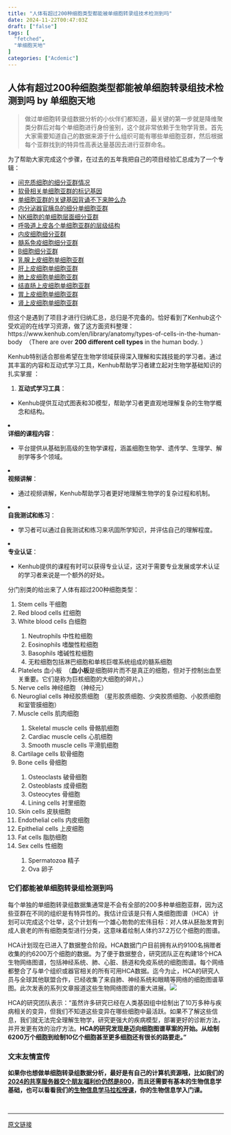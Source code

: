 ```yaml
---
title: "人体有超过200种细胞类型都能被单细胞转录组技术检测到吗"
date: 2024-11-22T00:47:03Z
draft: ["false"]
tags: [
  "fetched",
  "单细胞天地"
]
categories: ["Acdemic"]
---
```

人体有超过200种细胞类型都能被单细胞转录组技术检测到吗 by 单细胞天地
------
<div><section data-tool="mdnice编辑器" data-website="https://www.mdnice.com"><blockquote data-tool="mdnice编辑器"><span></span><p>做过单细胞转录组数据分析的小伙伴们都知道，最关键的第一步就是降维聚类分群后对每个单细胞进行身份鉴别，这个就非常依赖于生物学背景。首先大家需要知道自己的数据来源于什么组织可能有哪些单细胞亚群，然后根据每个亚群找到的特异性高表达量基因去进行亚群命名。</p></blockquote><p data-tool="mdnice编辑器">为了帮助大家完成这个步骤，在过去的五年我把自己的项目经验汇总成为了一个专辑：</p><ul data-tool="mdnice编辑器"><li><section><a href="http://mp.weixin.qq.com/s?__biz=MzI1Njk4ODE0MQ==&amp;mid=2247523757&amp;idx=1&amp;sn=fd04def7e6aab3d2107aacd1961e2cb3&amp;chksm=ea1c9b2fdd6b12399737aae71c08dad99d8d486ead87c78ea0ac642c62d86b6a26090f2e44f0&amp;scene=21#wechat_redirect" data-linktype="2">间充质细胞的细分亚群情况</a></section></li><li><section><a href="http://mp.weixin.qq.com/s?__biz=MzI1Njk4ODE0MQ==&amp;mid=2247522338&amp;idx=1&amp;sn=b8baf4b8ebfe585aa8132a656dd5ce63&amp;chksm=ea1c9ea0dd6b17b61465f9169ccbc2e9024bcb0c4458c7ffb692437d4b273c8a0deab69d9ce3&amp;scene=21#wechat_redirect" data-linktype="2">软骨相关单细胞亚群的标记基因</a></section></li><li><section><a href="http://mp.weixin.qq.com/s?__biz=MzI1Njk4ODE0MQ==&amp;mid=2247519821&amp;idx=1&amp;sn=f0d12e88cad52018c940f26e8268c0c5&amp;chksm=ea1c88cfdd6b01d978a5dbe9f42bcb46409767d4994acf5e8ad714a5b1e1be9745c9549c32b6&amp;scene=21#wechat_redirect" data-linktype="2">单细胞亚群的关键基因背诵不下来肿么办</a></section></li><li><section><a href="http://mp.weixin.qq.com/s?__biz=MzI1Njk4ODE0MQ==&amp;mid=2247519488&amp;idx=1&amp;sn=12e4b4947f1902d1d6d7ffdfcc2df6ef&amp;chksm=ea1c8b82dd6b029453002b21cc37ed4788d0d1d59744d3046cc08ef4d4aa40f97560c500c248&amp;scene=21#wechat_redirect" data-linktype="2">内分泌器官胰岛的细分单细胞亚群</a></section></li><li><section><a href="http://mp.weixin.qq.com/s?__biz=MzI1Njk4ODE0MQ==&amp;mid=2247515453&amp;idx=1&amp;sn=f40ed42113ad6550cfe7569ea01a3965&amp;chksm=ea1cbbbfdd6b32a9931f234fbfb5a2aeb5497af145500c7b96733a546a38603d76dec950d063&amp;scene=21#wechat_redirect" data-linktype="2">NK细胞的单细胞层面细分亚群</a></section></li><li><section><a href="http://mp.weixin.qq.com/s?__biz=MzI1Njk4ODE0MQ==&amp;mid=2247509142&amp;idx=1&amp;sn=6952d561d511fda2722e13cae4482818&amp;chksm=ea1ca214dd6b2b02a48ceffe60073b8f6d29a161652bb6af8ccec44f64aceb0ac6787bceeee1&amp;scene=21#wechat_redirect" data-linktype="2">呼吸道上皮各个单细胞亚群的层级结构</a></section></li><li><section><a href="http://mp.weixin.qq.com/s?__biz=MzI1Njk4ODE0MQ==&amp;mid=2247508199&amp;idx=1&amp;sn=692f03da0c5ffd721bc838e4376c8bd9&amp;chksm=ea1ca665dd6b2f73b7472f2dd2844c3077df290aea48501b6546b12d0150657ab71c5c0f7355&amp;scene=21#wechat_redirect" data-linktype="2">内皮细胞细分亚群</a></section></li><li><section><a href="http://mp.weixin.qq.com/s?__biz=MzI1Njk4ODE0MQ==&amp;mid=2247506971&amp;idx=1&amp;sn=f0242285e2c827d922f938d9858d4ffe&amp;chksm=ea1cda99dd6b538fd0ed7f870f2a5a1dd55724dce280bdce024be41caaa60f668b550765b6bb&amp;scene=21#wechat_redirect" data-linktype="2">髓系免疫细胞细分亚群</a></section></li><li><section><a href="http://mp.weixin.qq.com/s?__biz=MzI1Njk4ODE0MQ==&amp;mid=2247506948&amp;idx=1&amp;sn=025d7f91abfa1b68d7910c86cf709e43&amp;chksm=ea1cda86dd6b53904b4dabe436f0857204eb7529f6d16c0fbf427a57c25322f6d501abdf034c&amp;scene=21#wechat_redirect" data-linktype="2">B细胞细分亚群</a></section></li><li><section><a href="http://mp.weixin.qq.com/s?__biz=MzI1Njk4ODE0MQ==&amp;mid=2247502849&amp;idx=1&amp;sn=07ab747e457553e8d9e05fea707a6333&amp;chksm=ea1cca83dd6b4395b10c320f7cb8b03b779e3e6bc40c4da57e72a4af3b55b0d9a51e4d2a9f69&amp;scene=21#wechat_redirect" data-linktype="2">乳腺上皮细胞单细胞亚群</a></section></li><li><section><a href="http://mp.weixin.qq.com/s?__biz=MzI1Njk4ODE0MQ==&amp;mid=2247502865&amp;idx=1&amp;sn=2863c8d39c6d9dfa5fbf469a64bae99e&amp;chksm=ea1cca93dd6b438579083d48d2621901bf40bc7c780a3e71012d5507723c26e1adcf394cb725&amp;scene=21#wechat_redirect" data-linktype="2">肝上皮细胞单细胞亚群</a></section></li><li><section><a href="http://mp.weixin.qq.com/s?__biz=MzI1Njk4ODE0MQ==&amp;mid=2247502834&amp;idx=1&amp;sn=d9877dee08fbb9163705563fd2f299b0&amp;chksm=ea1ccd70dd6b44665f0f7de05754ece4159526ad673b28523a74f3c60ca0b7e3a724fba424f4&amp;scene=21#wechat_redirect" data-linktype="2">肺上皮细胞单细胞亚群</a></section></li><li><section><a href="http://mp.weixin.qq.com/s?__biz=MzI1Njk4ODE0MQ==&amp;mid=2247502811&amp;idx=1&amp;sn=f6fefa1eb82709769764d2166c2cc06e&amp;chksm=ea1ccd59dd6b444fa2432d9cad4231cec9fea31697d6946cc3c1545c22768f34239467b605ec&amp;scene=21#wechat_redirect" data-linktype="2">结直肠上皮细胞单细胞亚群</a></section></li><li><section><a href="http://mp.weixin.qq.com/s?__biz=MzI1Njk4ODE0MQ==&amp;mid=2247502771&amp;idx=1&amp;sn=deb517f058efe4f7d5f5eb8a37ad9241&amp;chksm=ea1ccd31dd6b4427565b597d169f5d77d8a4c592a2d487d3c604c6443499fc213ac7fff32b12&amp;scene=21#wechat_redirect" data-linktype="2">胃上皮细胞单细胞亚群</a></section></li><li><section><a href="http://mp.weixin.qq.com/s?__biz=MzI1Njk4ODE0MQ==&amp;mid=2247502753&amp;idx=1&amp;sn=fe2e05e8664a0d86bc8b6c549b4c652d&amp;chksm=ea1ccd23dd6b4435246c5ef134a21e2d8639d16d3e33cd77bdd52d22d848e79d2521a097422b&amp;scene=21#wechat_redirect" data-linktype="2">肾上皮细胞单细胞亚群</a></section></li></ul><p data-tool="mdnice编辑器">但这个是遇到了项目才进行归纳汇总，总归是不完备的。恰好看到了Kenhub这个受欢迎的在线学习资源，做了这方面资料整理：https://www.kenhub.com/en/library/anatomy/types-of-cells-in-the-human-body  （There are over <strong>200 different cell types</strong> in the human body. ）</p><p data-tool="mdnice编辑器">Kenhub特别适合那些希望在生物学领域获得深入理解和实践技能的学习者。通过其丰富的内容和互动式学习工具，Kenhub帮助学习者建立起对生物学基础知识的扎实掌握 ：</p><ol data-tool="mdnice编辑器"><li><section><strong>互动式学习工具</strong>：</section></li></ol><ul><li><section>Kenhub提供互动式图表和3D模型，帮助学习者更直观地理解复杂的生物学概念和结构。</section></li></ul><li><section><strong>详细的课程内容</strong>：</section></li><ul><li><section>平台提供从基础到高级的生物学课程，涵盖细胞生物学、遗传学、生理学、解剖学等多个领域。</section></li></ul><li><section><strong>视频讲解</strong>：</section></li><ul><li><section>通过视频讲解，Kenhub帮助学习者更好地理解生物学的复杂过程和机制。</section></li></ul><li><section><strong>自我测试和练习</strong>：</section></li><ul><li><section>学习者可以通过自我测试和练习来巩固所学知识，并评估自己的理解程度。</section></li></ul><li><section><strong>专业认证</strong>：</section></li><ul><li><section>Kenhub提供的课程有时可以获得专业认证，这对于需要专业发展或学术认证的学习者来说是一个额外的好处。</section></li></ul><p data-tool="mdnice编辑器">分门别类的给出来了人体有超过200种细胞类型：</p><ol data-tool="mdnice编辑器"><li><section>Stem cells 干细胞</section></li><li><section>Red blood cells 红细胞</section></li><li><section>White blood cells 白细胞</section></li><ol><li><section>Neutrophils 中性粒细胞</section></li><li><section>Eosinophils 嗜酸性粒细胞</section></li><li><section>Basophils 嗜碱性粒细胞</section></li><li><section>无粒细胞包括淋巴细胞和单核巨噬系统组成的髓系细胞</section></li></ol><li><section>Platelets 血小板  （<strong>血小板</strong>是细胞碎片而不是真正的细胞，但对于控制出血至关重要。它们是称为巨核细胞的大细胞的碎片。）</section></li><li><section>Nerve cells 神经细胞 （神经元）</section></li><li><section>Neuroglial cells 神经胶质细胞 （星形胶质细胞、少突胶质细胞、小胶质细胞和室管膜细胞）</section></li><li><section>Muscle cells 肌肉细胞</section></li><ol><li><section>Skeletal muscle cells 骨骼肌细胞</section></li><li><section>Cardiac muscle cells 心肌细胞</section></li><li><section>Smooth muscle cells 平滑肌细胞</section></li></ol><li><section>Cartilage cells 软骨细胞</section></li><li><section>Bone cells 骨细胞</section></li><ol><li><section>Osteoclasts 破骨细胞</section></li><li><section>Osteoblasts 成骨细胞</section></li><li><section>Osteocytes 骨细胞</section></li><li><section>Lining cells 衬里细胞</section></li></ol><li><section>Skin cells 皮肤细胞</section></li><li><section>Endothelial cells 内皮细胞</section></li><li><section>Epithelial cells 上皮细胞</section></li><li><section>Fat cells 脂肪细胞</section></li><li><section>Sex cells 性细胞</section></li><ol><li><section>Spermatozoa 精子</section></li><li><section>Ova 卵子</section></li></ol></ol><h3 data-tool="mdnice编辑器"><span></span><span>它们都能被单细胞转录组检测到吗</span><span></span></h3><p data-tool="mdnice编辑器">每个单独的单细胞转录组数据集通常是不会有全部的200多种单细胞亚群，因为这些亚群在不同的组织是有特异性的。我估计应该是只有人类细胞图谱（HCA）计划可以完成这个壮举，这个计划有一个雄心勃勃的宏伟目标：对人体从胚胎发育到成人衰老的所有细胞类型进行分类，这意味着绘制人体约37.2万亿个细胞的图谱。</p><p data-tool="mdnice编辑器">HCA计划现在已进入了数据整合阶段。HCA数据门户目前拥有从约9100名捐赠者收集的约6200万个细胞的数据。为了便于数据整合，研究团队正在构建18个HCA生物网络图谱，包括神经系统、肺、心脏、肠道和免疫系统的细胞图谱。每个网络都整合了与单个组织或器官相关的所有可用HCA数据。迄今为止，HCA的研究人员与全球其他联盟合作，已经收集了来自肺、神经系统和眼睛等网络的细胞图谱草图。此次发表的系列文章报道这些生物网络图谱的重大进展。<img data-imgfileid="100042833" data-ratio="1.1177777777777778" data-src="https://mmbiz.qpic.cn/sz_mmbiz_jpg/DMKW2dzPflJMeDOWuyricnxoWQfcKG60y25JrMeQJSI3sUETd865zv7KOcFFM8AGbBdJp9MCLA3iaTUaO0JZBb9g/640?wx_fmt=other&amp;from=appmsg&amp;tp=webp&amp;wxfrom=5&amp;wx_lazy=1&amp;wx_co=1" data-w="900" src="https://mmbiz.qpic.cn/sz_mmbiz_jpg/DMKW2dzPflJMeDOWuyricnxoWQfcKG60y25JrMeQJSI3sUETd865zv7KOcFFM8AGbBdJp9MCLA3iaTUaO0JZBb9g/640?wx_fmt=other&amp;from=appmsg&amp;tp=webp&amp;wxfrom=5&amp;wx_lazy=1&amp;wx_co=1"></p><p data-tool="mdnice编辑器">HCA的研究团队表示：“虽然许多研究已经在人类基因组中绘制出了10万多种与疾病相关的变异，但我们不知道这些变异在哪些细胞中最活跃。如果不了解这些信息，我们就无法完全理解生物学，研究更强大的疾病模型，部署更好的诊断方法，并开发更有效的治疗方法。<strong>HCA的研究发现是迈向细胞图谱草案的开始。从绘制6200万个细胞到绘制10亿个细胞甚至更多细胞还有很长的路要走。”</strong></p></section><h3 data-tool="mdnice编辑器"><span data-lazy-bgimg="https://mmbiz.qpic.cn/mmbiz_png/siaia0BDGJdjROzf88gMN0XSxMBPt6eSYGQtKLonPYNnl0ibYKY1bAfbiaIQnTOnw3DibrNdWQzL9rNyJ4e7r8vibrGg/640?wx_fmt=png&amp;from=appmsg" data-fail="0"></span><span>文末友情宣传</span></h3><p data-tool="mdnice编辑器"><strong>如果你也想做单细胞转录组数据分析，最好是有自己的计算机资源哦，比如我们的<a href="https://mp.weixin.qq.com/s?__biz=MzAxMDkxODM1Ng==&amp;mid=2247528363&amp;idx=1&amp;sn=5e02f3e9b2e148191e23ebc2c0d780e7&amp;scene=21#wechat_redirect" data-linktype="2">2024的共享服务器交个朋友福利价仍然是800</a>，而且还需要有基本的生物信息学基础，也可以看看我们的<a href="https://mp.weixin.qq.com/s?__biz=MzAxMDkxODM1Ng==&amp;mid=2247535134&amp;idx=1&amp;sn=aa409f31d17bbb6cac362f4946cb284b&amp;scene=21#wechat_redirect" data-linktype="2">生物信息学马拉松授课</a>，你的生物信息学入门课。</strong></p><p><br></p><p><mp-style-type data-value="3"></mp-style-type></p></div>  
<hr>
<a href="https://mp.weixin.qq.com/s/0VPFCGY-otSjA2xY3d3oiA",target="_blank" rel="noopener noreferrer">原文链接</a>
